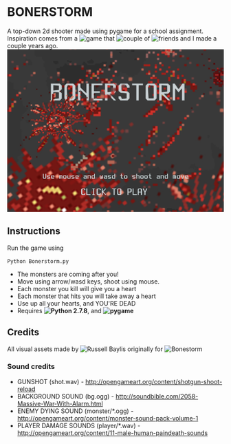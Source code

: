 BONERSTORM
=====================
A top-down 2d shooter made using pygame for a school assignment. Inspiration comes from a ![game](https://github.com/jahfer/bonestorm) that ![couple of](https://github.com/jahfer) ![friends](https://github.com/rbaylis91) and I made a couple years ago.
![BONERSTORM](https://raw.githubusercontent.com/sunmockyang/Bonerstorm/master/img/start_bg.png)

## Instructions
Run the game using
```
Python Bonerstorm.py
```
- The monsters are coming after you!
- Move using arrow/wasd keys, shoot using mouse.
- Each monster you kill will give you a heart
- Each monster that hits you will take away a heart
- Use up all your hearts, and YOU'RE DEAD
- Requires **![Python 2.7.8](https://www.python.org/download/releases/2.7.8/)**, and **![pygame](http://www.pygame.org/)**

## Credits
All visual assets made by ![Russell Baylis](http://imrusty.com/) originally for ![Bonestorm](https://github.com/jahfer/bonestorm)

### Sound credits
- GUNSHOT (shot.wav) - http://opengameart.org/content/shotgun-shoot-reload
- BACKGROUND SOUND (bg.ogg) - http://soundbible.com/2058-Massive-War-With-Alarm.html
- ENEMY DYING SOUND (monster/*.ogg) - http://opengameart.org/content/monster-sound-pack-volume-1
- PLAYER DAMAGE SOUNDS (player/*.wav) - http://opengameart.org/content/11-male-human-paindeath-sounds
